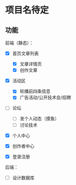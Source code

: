 # 项目名待定



## 功能

前端（静态）：

- [x] 首页文章列表
  - [x] 文章详情页
  - [x] 创作文章
- [x] 活动区
  - [x] 轮播前四条信息
  - [x] 广告活动/公开技术会/招聘
- [ ] 论坛
  - [ ] 发个人动态（摸鱼）
  - [ ] 讨论技术
- [x] 个人中心
- [x] 创作者中心
- [x] 登录注册



后端：

- [ ] 设计数据库
